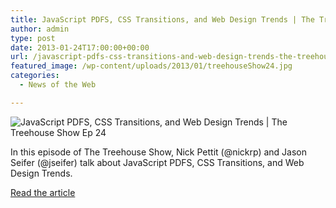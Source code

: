 ```yaml
---
title: JavaScript PDFS, CSS Transitions, and Web Design Trends | The Treehouse Show Ep 24
author: admin
type: post
date: 2013-01-24T17:00:00+00:00
url: /javascript-pdfs-css-transitions-and-web-design-trends-the-treehouse-show-ep-24/
featured_image: /wp-content/uploads/2013/01/treehouseShow24.jpg
categories:
  - News of the Web

---
```

<img src="https://i1.wp.com/blog.teamtreehouse.com/wp-content/uploads/2013/01/treehouseShow24.jpg?w=700" alt="JavaScript PDFS, CSS Transitions, and Web Design Trends | The Treehouse Show Ep 24" data-recalc-dims="1" />

In this episode of The Treehouse Show, Nick Pettit (@nickrp) and Jason Seifer (@jseifer) talk about JavaScript PDFS, CSS Transitions, and Web Design Trends.

<a href="http://blog.teamtreehouse.com/javascript-pdfs-css-transitions-and-web-design-trends-the-treehouse-show-ep-24" title="JavaScript PDFS, CSS Transitions, and Web Design Trends | The Treehouse Show Ep 24" target="_blank">Read the article</a>